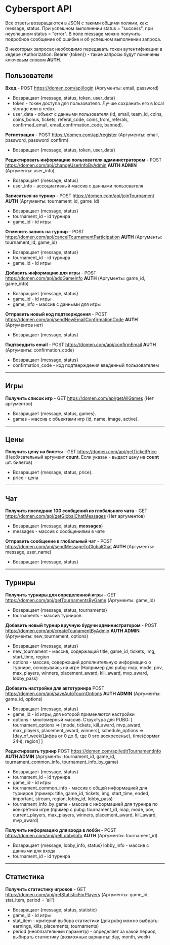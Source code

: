# Cybersport API

Все ответы возвращаются в JSON с такими общими полями, как: message, status. При успешном выполнении status = "success", при неуспешном status = "error". В поле message можно получить подробное сообщение об ошибке и об успешном выполнении запроса.

В некоторых запросах необходимо передавать токен аутентификации в хедере (Authorization: Bearer {token}) - такие запросы будут помечены ключевым словом **AUTH**.

## Пользователи

**Вход** - POST https://domen.com/api/login (Аргументы: email, password) 
- Возвращает {message, status, token, user_data}
- token - токен доступа для пользователя. Лучше сохранить его в local storage или в redux.
- user_data - объект с данными пользователя (id, email, team_id, coins, coins_bonus, tickets, referal_code, coins_from_referals, confirmed_email, email_confirmation_code, banned).

**Регистрация** - POST https://domen.com/api/register (Аргументы: email, password, password_confirm)
- Возвращает {message, status, token, user_data}

**Редактировать информацию пользователя администратором** - POST https://domen.com/api/changeUserInfoByAdmin **AUTH ADMIN** (Аргументы: user_info)
- Возвращает {message, status}
- user_info - ассоциативный массив с данными пользователя

**Записаться на турнир** - POST https://domen.com/api/joinTournament **AUTH** (Аргументы: tournament_id, game_id)
- Возвращает {message, status}
- tournament_id - id турнира
- game_id - id игры

**Отменить запись на турнир** - POST https://domen.com/api/cancelTournamentParticipation **AUTH** (Аргументы: tournament_id, game_id)
- Возвращает {message, status}
- tournament_id - id турнира
- game_id - id игры

**Добавить информацию для игры** - POST https://domen.com/api/addGameInfo **AUTH** (Аргументы: game_id, game_info)
- Возвращает {message, status}
- game_id - id игры
- game_info - массив с данными для игры

**Отправить новый код подтверждения** - POST https://domen.com/api/sendNewEmailConfirmationCode **AUTH** (Аргументов нет)
- Возвращает {message, status}

**Подтвердить email** - POST https://domen.com/api/confirmEmail **AUTH** (Аргументы: confirmation_code)
- Возвращает {message, status}
- confirmation_code - код подтверждения введенный пользователем
____

## Игры
**Получить список игр** - GET https://domen.com/api/getAllGames (Нет аргументов)
- Возвращает {message, status, games}.
- games - массив с объектами игр (id, name, image, active).
____

## Цены
**Получить цену на билеты** - GET https://domen.com/api/getTicketPrice (Необязательный аргумент **count**. Если указан - выдаст цену на **count** шт. билетов)
- Возвращает {message, status, price}.
- price - цена
____

## Чат
**Получить последние 100 сообщений из глобального чата** - GET https://domen.com/api/getGlobalChatMessages (Нет аргументов)
- Возвращает {message, status, **messages**}
- messages - массив с сообщениями в чате

**Отправить сообщение в глобальный чат** - POST https://domen.com/api/sendMessageToGlobalChat **AUTH** (Аргументы: message, user_name)
- Возвращает {message, status}
____

## Турниры
**Получить турниры для определенной игры** - GET https://domen.com/api/getTournamentsByGame (Аргументы: game_id)
- Возвращает {message, status, tournaments}
- tournaments - массив турниров

**Добавить новый турнир вручную будучи администратором** - POST https://domen.com/api/createTounamentByAdmin **AUTH ADMIN** (Аргументы: new_tournament, options)
- Возвращает {message, status}
- new_tournament - массив, содержащий title, game_id, tickets, img, start_time, region
- options - массив, содержащий дополнительную информацию о турнире, основываясь на игре (Например для pubg: map, mode, pov, max_players, winners, placement_award, kill_award, mvp_award, lobby_pass)

**Добавить настройки для автотурнира** POST https://domen.com/api/saveAutoTournOptions **AUTH ADMIN** (Аргументы: game_id, options)
- Возвращает {message, status}
- game_id - id игры, для которой применяются настройки
- options - многомерный массив. 
    Структура для PUBG: 
    [
        tournament_options => [mode, tickets, kill_award, mvp_award, max_players, placement_award, winners], 
        schedule_options => [day_of_week(Цифра от 0 до 6, где 0 это воскресенье), time(формат 24ч), region] 
    ]

**Редактировать турнир** POST https://domen.com/api/editTournamentInfo **AUTH ADMIN** (Аргументы: tournament_id, game_id, tournament_common_info, tournament_info_by_game)
- Возвращает {message, status}
- tournament_id - id турнира
- game_id - id игры
- tournament_common_info - массив с общей информацией для турниров (пример: title, game_id, tickets, img, start_time, ended, important, stream, region, lobby_id, lobby_pass)
- tournament_info_by_game - массив с информацией для турнира по конкретной игре (пример с pubg: tournament_id, map, mode, pov, current_players, max_players, winners, placement_award, kill_award, mvp_award)

**Получить информацию для входа в лобби** - POST https://domen.com/api/getLobbyInfo **AUTH** (Аргументы: tournament_id)
- Возвращает {message, lobby_info, status} lobby_info - массив с данными для входа
- tournament_id - id турнира

____

## Статистика
**Получить статистику игроков** - GET https://domen.com/api/getStatisticForPlayers (Аргументы: game_id, stat_item, period = 'all')
- Возвращает {message, status, statistic}
- game_id - id игры
- stat_item - критерий выбора статистики (для pubg можно выбрать: earnings, kills, placements, tournaments)
- period (необязательный параметр) - определяет за какой период выбирать статистику (возможные варианты: day, month, week)
